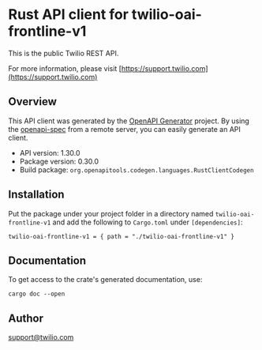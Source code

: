 # Rust API client for twilio-oai-frontline-v1

This is the public Twilio REST API.

For more information, please visit [https://support.twilio.com](https://support.twilio.com)

## Overview

This API client was generated by the [OpenAPI Generator](https://openapi-generator.tech) project.  By using the [openapi-spec](https://openapis.org) from a remote server, you can easily generate an API client.

- API version: 1.30.0
- Package version: 0.30.0
- Build package: `org.openapitools.codegen.languages.RustClientCodegen`

## Installation

Put the package under your project folder in a directory named `twilio-oai-frontline-v1` and add the following to `Cargo.toml` under `[dependencies]`:

```
twilio-oai-frontline-v1 = { path = "./twilio-oai-frontline-v1" }
```

## Documentation

To get access to the crate's generated documentation, use:

```
cargo doc --open
```

## Author

support@twilio.com

